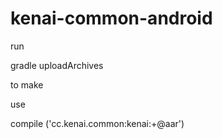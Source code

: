 kenai-common-android
====================

run  

gradle uploadArchives

to make


use 

compile ('cc.kenai.common:kenai:+@aar')


